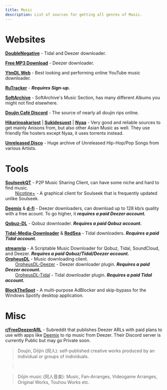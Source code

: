 ```yaml
---
title: Music
description: List of sources for getting all genres of Music.
---
```

# Websites
[**DoubleNegative**](https://doublenegative.io/) - Tidal and Deezer downloader.

[**Free MP3 Download**](https://free-mp3-download.net/) - Deezer downloader.

[**YtmDL Web**](https://ytmdl.deepjyoti30.dev/) - Best looking and performing online YouTube music downloader.

[**RuTracker**](https://rutracker.org) - **_Requires Sign-up._**  

[**SoftArchive**](https://sanet.st/music/) - SoftArchive's Music Section, has many different Albums you might not find elsewhere.

[**Doujin Café Discord**](https://discord.gg/doujincafe) - The source of nearly all doujin rips online.

[**Hikarinoakariost**](http://hikarinoakari.com/) | [**Sukidesuost**](http://sukidesuost.info/) | [**Nyaa**](https://nyaa.si/?f=0&c=2_0) - Very good and reliable sources to get mainly Anisons from, but also other Asian Music as well. They use friendly file hosters except Nyaa, it uses torrents instead.

[**Unreleased Disco**](https://unreleased.me/) - Huge archive of Unreleased Hip-Hop/Pop Songs from various Artists.

# Tools

[**SoulseekQT**](https://www.slsknet.org/) - P2P Music Sharing Client, can have some niche and hard to find music.     
&nbsp;&nbsp;&nbsp;&nbsp;&nbsp;&nbsp;&nbsp;&nbsp;[Nicotine+](https://github.com/nicotine-plus/nicotine-plus) - A graphical client for Soulseek that is frequently updated unlike Soulseek.

[**Deemix**](https://deemix.app) & [**d-fi**](https://notabug.org/sayem314/d-fi) - Deezer downloaders, can download up to 128 kb/s quality with a free acount. To go higher, it **_requires a paid Deezer account._**

[**Qobuz-DL**](https://github.com/vitiko98/qobuz-dl) - Qobuz downloader. **_Requires a paid Qobuz account._**  

[**Tidal-Media-Downloader**](https://github.com/yaronzz/Tidal-Media-Downloader) & [**RedSea**](https://github.com/Dniel97/RedSea) - Tidal downloaders. **_Requires a paid Tidal account._** 

[**streamrip**](https://github.com/nathom/streamrip) - A Scriptable Music Downloader for Qobuz, Tidal, SoundCloud, and Deezer. **_Requires a paid Qobuz/Tidal/Deezer account._**    
[**OrpheusDL**](https://github.com/yarrm80s/orpheusdl) - Music downloading client.       
&nbsp;&nbsp;&nbsp;&nbsp;&nbsp;&nbsp;&nbsp;&nbsp;[OrpheusDL-Deezer](https://github.com/RemixDev/orpheusdl-deezer) - Deezer downloader plugin. **_Requires a paid Deezer account._**  
&nbsp;&nbsp;&nbsp;&nbsp;&nbsp;&nbsp;&nbsp;&nbsp;[OrpheusDL-Tidal](https://github.com/Dniel97/orpheusdl-tidal) - Tidal downloader plugin. **_Requires a paid Tidal account._**

[**BlockTheSpot**](https://github.com/mrpond/BlockTheSpot) - A multi-purpose AdBlocker and skip-bypass for the Windows Spotify desktop application.

# Misc

[**r/FreeDeezerARL**](https://freedeezerarl.reddit.com) - Subreddit that publishes Deezer ARLs with paid plans to use with apps like [Deemix](https://deemix.app) to rip music from Deezer. Their Discord server is currently Public but may go Private soon.

> Doujin, Dōjin (同人): self-published creative works produced by an individual or groups of individuals.  

> &nbsp;

> Dōjin music (同人音楽): Music, Fan-Arranges, Videogame Arranges, Original Works, Touhou Works etc.
